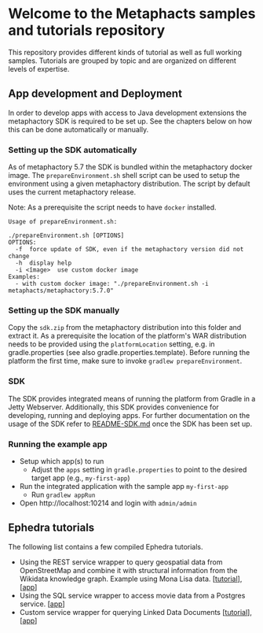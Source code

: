 # Welcome to the Metaphacts samples and tutorials repository

This repository provides different kinds of tutorial as well as full working samples. Tutorials
are grouped by topic and are organized on different levels of expertise.


## App development and Deployment

In order to develop apps with access to Java development extensions the metaphactory SDK is required to be set up.
See the chapters below on how this can be done automatically or manually.

### Setting up the SDK automatically

As of metaphactory 5.7 the SDK is bundled within the metaphactory docker image.
The `prepareEnvironment.sh` shell script can be used to setup the environment using a given metaphactory distribution.
The script by default uses the current metaphactory release.

Note: As a prerequisite the script needs to have `docker` installed.

```
Usage of prepareEnvironment.sh:

./prepareEnvironment.sh [OPTIONS]
OPTIONS:
  -f  force update of SDK, even if the metaphactory version did not change
  -h  display help
  -i <îmage>  use custom docker image
Examples:
  - with custom docker image: "./prepareEnvironment.sh -i metaphacts/metaphactory:5.7.0"
```
### Setting up the SDK manually

Copy the `sdk.zip` from the metaphactory distribution into this folder and extract it.
As a prerequisite the location of the platform's WAR distribution needs to be provided
using the `platformLocation` setting, e.g. in gradle.properties (see also gradle.properties.template).
Before running the platform the first time, make sure to invoke `gradlew prepareEnvironment`.

### SDK

The SDK provides integrated means of running the platform from Gradle in a Jetty Webserver.
Additionally, this SDK provides convenience for developing, running and deploying apps.
For further documentation on the usage of the SDK refer to [README-SDK.md](README-SDK.md) once the SDK has been set up.

### Running the example app

* Setup which app(s) to run
    * Adjust the `apps` setting in `gradle.properties` to point to the desired target app (e.g., `my-first-app`)
* Run the integrated application with the sample app `my-first-app`
    * Run `gradlew appRun`
* Open http://localhost:10214 and login with `admin/admin`

## Ephedra tutorials

The following list contains a few compiled Ephedra tutorials.

* Using the REST service wrapper to query geospatial data from OpenStreetMap and combine it with structural information from the Wikidata knowledge graph. Example using Mona Lisa data. [[tutorial](tutorials/monalisa/monalisa.md)], [[app](ephedra-mona-lisa/)]
* Using the SQL service wrapper to access movie data from a Postgres service. [[app](ephedra-sql-dvdrental/)]
* Custom service wrapper for querying Linked Data Documents [[tutorial](tutorials/dblp/dblp.md)], [[app](ephedra-custom-linkedDataDocuments/)]
